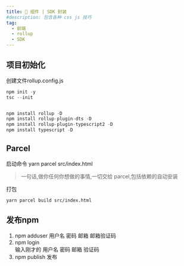 ```yaml
---
title: 🎃 组件 | SDK 封装
#description: 包含各种 css js 技巧
tag:
  - 前端
  - rollup
  - SDK
---
```


## 项目初始化
创建文件rollup.config.js
```javascript
npm init -y
tsc --init


npm install rollup -D
npm install rollup-plugin-dts -D
npm install rollup-plugin-typescript2 -D
npm install typescript -D
```
## Parcel
启动命令 yarn parcel src/index.html

> 一句话,做你任何你想做的事情,一切交给 parcel,包括依赖的自动安装

打包

```shell
yarn parcel build src/index.html
```
## 发布npm
1. npm adduser
用户名 密码 邮箱 邮箱验证码
2. npm login  
输入刚才的 用户名 密码 邮箱 验证码
3. npm publish 发布
